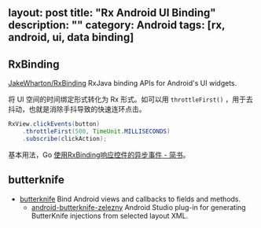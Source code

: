 layout: post
title: "Rx Android UI Binding"
description: ""
category: Android
tags: [rx, android, ui, data binding]
---


## RxBinding

[JakeWharton/RxBinding](https://github.com/JakeWharton/RxBinding) RxJava binding APIs for Android's UI widgets.

将 UI 空间的时间绑定形式转化为 Rx 形式。如可以用 `throttleFirst()` ，用于去抖动，也就是消除手抖导致的快速连环点击。

```java
RxView.clickEvents(button)
    .throttleFirst(500, TimeUnit.MILLISECONDS)
    .subscribe(clickAction);
```

基本用法，Go [使用RxBinding响应控件的异步事件 - 简书](http://www.jianshu.com/p/c2c7c46e6b97)。

## butterknife

- [butterknife](https://github.com/JakeWharton/butterknife) Bind Android views and callbacks to fields and methods.
  - [android-butterknife-zelezny](https://github.com/avast/android-butterknife-zelezny)  Android Studio plug-in for generating ButterKnife injections from selected layout XML.
